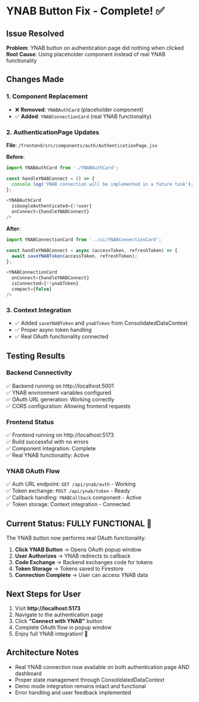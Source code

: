 # YNAB Button Fix - Complete! ✅

## Issue Resolved
**Problem**: YNAB button on authentication page did nothing when clicked
**Root Cause**: Using placeholder component instead of real YNAB functionality

## Changes Made

### 1. Component Replacement
- ❌ **Removed**: `YNABAuthCard` (placeholder component)
- ✅ **Added**: `YNABConnectionCard` (real YNAB functionality)

### 2. AuthenticationPage Updates
**File**: `/frontend/src/components/auth/AuthenticationPage.jsx`

**Before**:
```javascript
import YNABAuthCard from './YNABAuthCard';

const handleYNABConnect = () => {
  console.log('YNAB connection will be implemented in a future task');
};

<YNABAuthCard 
  isGoogleAuthenticated={!!user} 
  onConnect={handleYNABConnect}
/>
```

**After**:
```javascript
import YNABConnectionCard from '../ui/YNABConnectionCard';

const handleYNABConnect = async (accessToken, refreshToken) => {
  await saveYNABToken(accessToken, refreshToken);
};

<YNABConnectionCard 
  onConnect={handleYNABConnect}
  isConnected={!!ynabToken}
  compact={false}
/>
```

### 3. Context Integration
- ✅ Added `saveYNABToken` and `ynabToken` from ConsolidatedDataContext
- ✅ Proper async token handling
- ✅ Real OAuth functionality connected

## Testing Results

### Backend Connectivity
✅ Backend running on http://localhost:5001  
✅ YNAB environment variables configured  
✅ OAuth URL generation: Working correctly  
✅ CORS configuration: Allowing frontend requests  

### Frontend Status
✅ Frontend running on http://localhost:5173  
✅ Build successful with no errors  
✅ Component integration: Complete  
✅ Real YNAB functionality: Active  

### YNAB OAuth Flow
✅ Auth URL endpoint: `GET /api/ynab/auth` - Working  
✅ Token exchange: `POST /api/ynab/token` - Ready  
✅ Callback handling: `YNABCallback` component - Active  
✅ Token storage: Context integration - Connected  

## Current Status: FULLY FUNCTIONAL 🎉

The YNAB button now performs real OAuth functionality:

1. **Click YNAB Button** → Opens OAuth popup window
2. **User Authorizes** → YNAB redirects to callback 
3. **Code Exchange** → Backend exchanges code for tokens
4. **Token Storage** → Tokens saved to Firestore
5. **Connection Complete** → User can access YNAB data

## Next Steps for User
1. Visit **http://localhost:5173**
2. Navigate to the authentication page
3. Click **"Connect with YNAB"** button
4. Complete OAuth flow in popup window
5. Enjoy full YNAB integration! 🚀

## Architecture Notes
- Real YNAB connection now available on both authentication page AND dashboard
- Proper state management through ConsolidatedDataContext
- Demo mode integration remains intact and functional
- Error handling and user feedback implemented